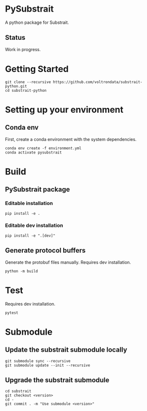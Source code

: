 # PySubstrait
A python package for Substrait.

## Status
Work in progress.

# Getting Started
```
git clone --recursive https://github.com/voltrondata/substrait-python.git
cd substrait-python
```

# Setting up your environment
## Conda env
First, create a conda environment with the system dependencies.
```
conda env create -f environment.yml
conda activate pysubstrait
```

# Build
## PySubstrait package
### Editable installation
```
pip install -e .
```

### Editable dev installation
```
pip install -e ".[dev]"
```

## Generate protocol buffers
Generate the protobuf files manually. Requires dev installation.
```
python -m build
```

# Test
Requires dev installation.
```
pytest
```

# Submodule
## Update the substrait submodule locally
```
git submodule sync --recursive
git submodule update --init --recursive
```
## Upgrade the substrait submodule
```
cd substrait
git checkout <version>
cd -
git commit . -m "Use submodule <version>"
```
